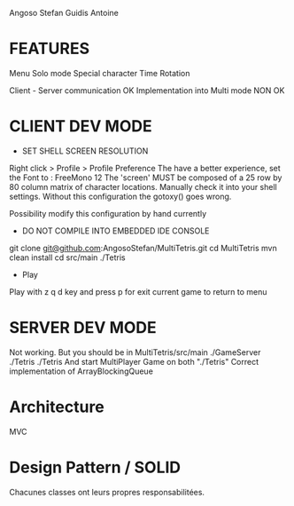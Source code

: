 Angoso Stefan
Guidis Antoine

# FEATURES

Menu
Solo mode
Special character
Time
Rotation

Client - Server communication OK
Implementation into Multi mode NON OK

# CLIENT DEV MODE

* SET SHELL SCREEN RESOLUTION 

Right click > Profile > Profile Preference
The have a better experience, set the Font to : FreeMono 12
The 'screen' MUST be composed of a 25 row by 80 column matrix of character locations.
Manually check it into your shell settings.
Without this configuration the gotoxy() goes wrong.

Possibility modify this configuration by hand currently

* DO NOT COMPILE INTO EMBEDDED IDE CONSOLE

git clone git@github.com:AngosoStefan/MultiTetris.git
cd MultiTetris
mvn clean install
cd src/main
./Tetris

* Play

Play with z q d key and press p for exit current game to return to menu 

# SERVER DEV MODE

Not working.
But you should be in MultiTetris/src/main
./GameServer
./Tetris
./Tetris
And start MultiPlayer Game on both "./Tetris"
Correct implementation of ArrayBlockingQueue<NetworkMessage>

# Architecture

MVC

# Design Pattern / SOLID

Chacunes classes ont leurs propres responsabilitées.
